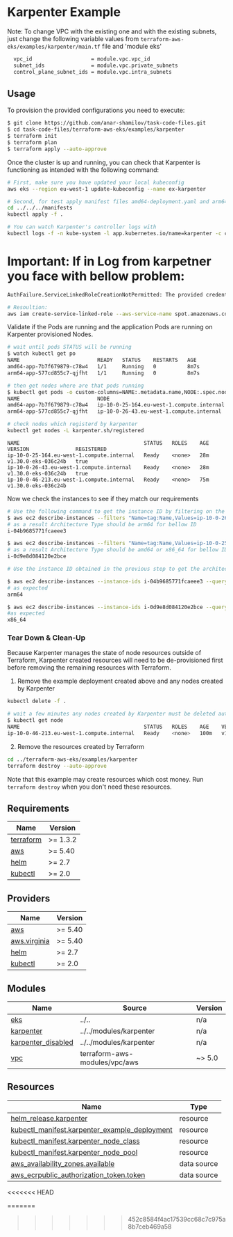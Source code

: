 # Karpenter Example

Note: To change VPC with the existing one and with the existing subnets, just change the following variable values from `terraform-aws-eks/examples/karpenter/main.tf` file and 'module eks'

```bash
  vpc_id                   = module.vpc.vpc_id
  subnet_ids               = module.vpc.private_subnets
  control_plane_subnet_ids = module.vpc.intra_subnets
```

## Usage

To provision the provided configurations you need to execute:

```bash
$ git clone https://github.com/anar-shamilov/task-code-files.git
$ cd task-code-files/terraform-aws-eks/examples/karpenter
$ terraform init
$ terraform plan
$ terraform apply --auto-approve
```

Once the cluster is up and running, you can check that Karpenter is functioning as intended with the following command:

```bash
# First, make sure you have updated your local kubeconfig
aws eks --region eu-west-1 update-kubeconfig --name ex-karpenter

# Second, for test apply manifest files amd64-deployment.yaml and arm64-deployment.yaml 
cd ../../../manifests
kubectl apply -f .

# You can watch Karpenter's controller logs with
kubectl logs -f -n kube-system -l app.kubernetes.io/name=karpenter -c controller
```

# Important: If in Log from karpetner you face with bellow problem:
```bash
AuthFailure.ServiceLinkedRoleCreationNotPermitted: The provided credentials do not have permission to create the service-linked role for EC2 Spot Instances. (https://github.com/aws/amazon-vpc-cni-k8s/blob/master/docs/iam-policy.md)

# Resoultion:
aws iam create-service-linked-role --aws-service-name spot.amazonaws.com
```

Validate if the Pods are running and the  application Pods are running on Karpenter provisioned Nodes.

```bash
# wait until pods STATUS will be running
$ watch kubectl get po
NAME                         READY   STATUS    RESTARTS   AGE
amd64-app-7b7f679879-c78w4   1/1     Running   0          8m7s
arm64-app-577cd855c7-qjfht   1/1     Running   0          8m7s

# then get nodes where are that pods running
$ kubectl get pods -o custom-columns=NAME:.metadata.name,NODE:.spec.nodeNam 
NAME                         NODE
amd64-app-7b7f679879-c78w4   ip-10-0-25-164.eu-west-1.compute.internal
arm64-app-577cd855c7-qjfht   ip-10-0-26-43.eu-west-1.compute.internal

# check nodes which registerd by karpenter
kubectl get nodes -L karpenter.sh/registered
```

```text
NAME                                        STATUS   ROLES    AGE   VERSION               REGISTERED
ip-10-0-25-164.eu-west-1.compute.internal   Ready    <none>   28m   v1.30.0-eks-036c24b   true
ip-10-0-26-43.eu-west-1.compute.internal    Ready    <none>   28m   v1.30.0-eks-036c24b   true
ip-10-0-46-213.eu-west-1.compute.internal   Ready    <none>   75m   v1.30.0-eks-036c24b 
```
Now we check the instances to see if they match our requirements

```bash
# Use the following command to get the instance ID by filtering on the instance name.
$ aws ec2 describe-instances --filters "Name=tag:Name,Values=ip-10-0-26-43.eu-west-1.compute.internal" --query "Reservations[*].Instances[*].InstanceId" --output text
# as a result Architecture Type should be arm64 for bellow ID
i-04b9685771fcaeee3

$ aws ec2 describe-instances --filters "Name=tag:Name,Values=ip-10-0-25-164.eu-west-1.compute.internal" --query "Reservations[*].Instances[*].InstanceId" --output text
# as a result Architecture Type should be amd64 or x86_64 for bellow ID
i-0d9e8d084120e2bce

# Use the instance ID obtained in the previous step to get the architecture type of the instance. 

$ aws ec2 describe-instances --instance-ids i-04b9685771fcaeee3 --query "Reservations[*].Instances[*].Architecture" --output text
# as expected
arm64

$ aws ec2 describe-instances --instance-ids i-0d9e8d084120e2bce --query "Reservations[*].Instances[*].Architecture" --output text
#as expected
x86_64
```


### Tear Down & Clean-Up

Because Karpenter manages the state of node resources outside of Terraform, Karpenter created resources will need to be de-provisioned first before removing the remaining resources with Terraform.

1. Remove the example deployment created above and any nodes created by Karpenter

```bash
kubectl delete -f .

# wait a few minutes any nodes created by Karpenter must be deleted automatically and we can see only one node
$ kubectl get node
NAME                                        STATUS   ROLES    AGE    VERSION
ip-10-0-46-213.eu-west-1.compute.internal   Ready    <none>   100m   v1.30.0-eks-036c24b
```

2. Remove the resources created by Terraform

```bash
cd ../terraform-aws-eks/examples/karpenter
terraform destroy --auto-approve
```

Note that this example may create resources which cost money. Run `terraform destroy` when you don't need these resources.

<!-- BEGINNING OF PRE-COMMIT-TERRAFORM DOCS HOOK -->
## Requirements

| Name | Version |
|------|---------|
| <a name="requirement_terraform"></a> [terraform](#requirement\_terraform) | >= 1.3.2 |
| <a name="requirement_aws"></a> [aws](#requirement\_aws) | >= 5.40 |
| <a name="requirement_helm"></a> [helm](#requirement\_helm) | >= 2.7 |
| <a name="requirement_kubectl"></a> [kubectl](#requirement\_kubectl) | >= 2.0 |

## Providers

| Name | Version |
|------|---------|
| <a name="provider_aws"></a> [aws](#provider\_aws) | >= 5.40 |
| <a name="provider_aws.virginia"></a> [aws.virginia](#provider\_aws.virginia) | >= 5.40 |
| <a name="provider_helm"></a> [helm](#provider\_helm) | >= 2.7 |
| <a name="provider_kubectl"></a> [kubectl](#provider\_kubectl) | >= 2.0 |

## Modules

| Name | Source | Version |
|------|--------|---------|
| <a name="module_eks"></a> [eks](#module\_eks) | ../.. | n/a |
| <a name="module_karpenter"></a> [karpenter](#module\_karpenter) | ../../modules/karpenter | n/a |
| <a name="module_karpenter_disabled"></a> [karpenter\_disabled](#module\_karpenter\_disabled) | ../../modules/karpenter | n/a |
| <a name="module_vpc"></a> [vpc](#module\_vpc) | terraform-aws-modules/vpc/aws | ~> 5.0 |

## Resources

| Name | Type |
|------|------|
| [helm_release.karpenter](https://registry.terraform.io/providers/hashicorp/helm/latest/docs/resources/release) | resource |
| [kubectl_manifest.karpenter_example_deployment](https://registry.terraform.io/providers/alekc/kubectl/latest/docs/resources/manifest) | resource |
| [kubectl_manifest.karpenter_node_class](https://registry.terraform.io/providers/alekc/kubectl/latest/docs/resources/manifest) | resource |
| [kubectl_manifest.karpenter_node_pool](https://registry.terraform.io/providers/alekc/kubectl/latest/docs/resources/manifest) | resource |
| [aws_availability_zones.available](https://registry.terraform.io/providers/hashicorp/aws/latest/docs/data-sources/availability_zones) | data source |
| [aws_ecrpublic_authorization_token.token](https://registry.terraform.io/providers/hashicorp/aws/latest/docs/data-sources/ecrpublic_authorization_token) | data source |
<<<<<<< HEAD

=======
>>>>>>> 452c8584f4ac17539cc68c7c975a8b7ceb469a58
